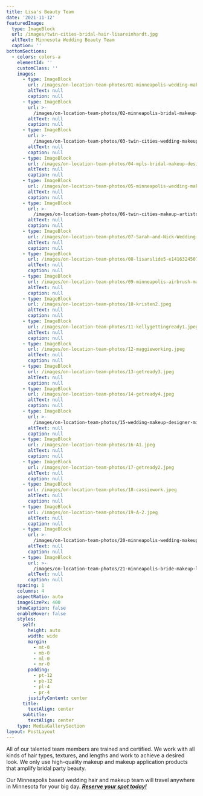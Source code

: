 ```yaml
---
title: Lisa's Beauty Team
date: '2021-11-12'
featuredImage:
  type: ImageBlock
  url: /images/twin-cities-bridal-hair-lisareinhardt.jpg
  altText: Minnesota Wedding Beauty Team
  caption: ''
bottomSections:
  - colors: colors-a
    elementId: ''
    customClass: ''
    images:
      - type: ImageBlock
        url: /images/on-location-team-photos/01-minneapolis-wedding-makeup1.jpeg
        altText: null
        caption: null
      - type: ImageBlock
        url: >-
          /images/on-location-team-photos/02-minneapolis-bridal-makeup-artist.jpeg
        altText: null
        caption: null
      - type: ImageBlock
        url: >-
          /images/on-location-team-photos/03-twin-cities-wedding-makeup-team.jpeg
        altText: null
        caption: null
      - type: ImageBlock
        url: /images/on-location-team-photos/04-mpls-bridal-makeup-designers.jpeg
        altText: null
        caption: null
      - type: ImageBlock
        url: /images/on-location-team-photos/05-minneapolis-wedding-makeup.jpeg
        altText: null
        caption: null
      - type: ImageBlock
        url: >-
          /images/on-location-team-photos/06-twin-cities-makeup-artists-lisa-reinhardt.jpeg
        altText: null
        caption: null
      - type: ImageBlock
        url: /images/on-location-team-photos/07-Sarah-and-Nick-Wedding-0037.jpeg
        altText: null
        caption: null
      - type: ImageBlock
        url: /images/on-location-team-photos/08-lisarslide5-e1416324507876.jpeg
        altText: null
        caption: null
      - type: ImageBlock
        url: /images/on-location-team-photos/09-minneapolis-airbrush-makeup.jpeg
        altText: null
        caption: null
      - type: ImageBlock
        url: /images/on-location-team-photos/10-kristen2.jpeg
        altText: null
        caption: null
      - type: ImageBlock
        url: /images/on-location-team-photos/11-kellygettingready1.jpeg
        altText: null
        caption: null
      - type: ImageBlock
        url: /images/on-location-team-photos/12-maggieworking.jpeg
        altText: null
        caption: null
      - type: ImageBlock
        url: /images/on-location-team-photos/13-getready3.jpeg
        altText: null
        caption: null
      - type: ImageBlock
        url: /images/on-location-team-photos/14-getready4.jpeg
        altText: null
        caption: null
      - type: ImageBlock
        url: >-
          /images/on-location-team-photos/15-wedding-makeup-designer-minneapolis.jpeg
        altText: null
        caption: null
      - type: ImageBlock
        url: /images/on-location-team-photos/16-A1.jpeg
        altText: null
        caption: null
      - type: ImageBlock
        url: /images/on-location-team-photos/17-getready2.jpeg
        altText: null
        caption: null
      - type: ImageBlock
        url: /images/on-location-team-photos/18-cassiework.jpeg
        altText: null
        caption: null
      - type: ImageBlock
        url: /images/on-location-team-photos/19-A-2.jpeg
        altText: null
        caption: null
      - type: ImageBlock
        url: >-
          /images/on-location-team-photos/20-minneapolis-wedding-makeup-lisa-reinhardt.jpeg
        altText: null
        caption: null
      - type: ImageBlock
        url: >-
          /images/on-location-team-photos/21-minneapolis-bride-makeup-lisa-reinhardt.jpeg
        altText: null
        caption: null
    spacing: 1
    columns: 4
    aspectRatio: auto
    imageSizePx: 400
    showCaption: false
    enableHover: false
    styles:
      self:
        height: auto
        width: wide
        margin:
          - mt-0
          - mb-0
          - ml-0
          - mr-0
        padding:
          - pt-12
          - pb-12
          - pl-4
          - pr-4
        justifyContent: center
      title:
        textAlign: center
      subtitle:
        textAlign: center
    type: MediaGallerySection
layout: PostLayout
---
```

All of our talented team members are trained and certified. We work with all kinds of hair types, textures, and lengths and work to achieve a desired look. We only use high-quality makeup and makeup application products that amplify bridal party beauty.

Our Minneapolis based wedding hair and makeup team will travel anywhere in Minnesota for your big day. [***Reserve your spot today!***](/contact)
